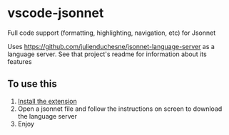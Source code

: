 # vscode-jsonnet

Full code support (formatting, highlighting, navigation, etc) for Jsonnet

Uses <https://github.com/julienduchesne/jsonnet-language-server> as a language server. See that project's readme for information about its features

## To use this

1. [Install the extension](https://marketplace.visualstudio.com/items?itemName=JulienDuchesne.vscode-jsonnet)
2. Open a jsonnet file and follow the instructions on screen to download the language server
3. Enjoy
